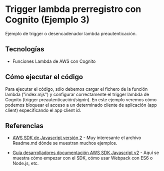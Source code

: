 # Trigger lambda prerregistro con Cognito (Ejemplo 3)

Ejemplo de trigger o desencadenador lambda preautenticación.


## Tecnologías 

* Funciones Lambda de AWS con Cognito


## Cómo ejecutar el código

Para ejecutar el código, sólo debemos cargar el fichero de la función lambda ("index.mjs") y configurar correctamente el trigger lambda de Cognito (trigger preautenticación/signin).
En este ejemplo veremos cómo podemos bloquear el acceso a un determinado cliente de aplicación (app client) especificando el app client id.


## Referencias

- [AWS SDK de Javascript versión 2](https://github.com/aws-amplify/amplify-js/tree/master/packages/amazon-cognito-identity-js) - Muy interesante el archivo Readme.md dónde se muestran muchos ejemplos.

- [Guía desarrolladores documentación AWS SDK Javascript v2](https://docs.aws.amazon.com/es_es/sdk-for-javascript/v2/developer-guide/webpack.html) - Aquí se muestra cómo empezar con el SDK, cómo usar Webpack con ES6 o Node.js, etc.



